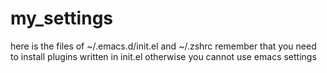 # my_settings
here is  the files of ~/.emacs.d/init.el and ~/.zshrc
remember that you need to install plugins written in init.el otherwise you cannot use emacs settings
